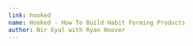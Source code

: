 ```yaml
---
link: hooked
name: Hooked - How To Build Habit Forming Products
author: Nir Eyal with Ryan Hoover
---
```


